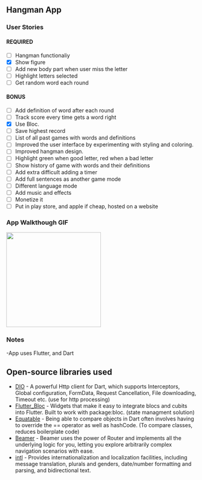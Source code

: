 ## Hangman App

### User Stories

#### REQUIRED

- [ ] Hangman functionaliy
- [x] Show figure
- [ ] Add new body part when user miss the letter
- [ ] Highlight letters selected
- [ ] Get random word each round

#### BONUS

- [ ] Add definition of word after each round
- [ ] Track score every time gets a word right
- [x] Use Bloc.
- [ ] Save highest record
- [ ] List of all past games with words and definitions
- [ ] Improved the user interface by experimenting with styling and coloring.
- [ ] Improved hangman design.
- [ ] Highlight green when good letter, red when a bad letter
- [ ] Show history of game with words and their definitions
- [ ] Add extra difficult adding a timer
- [ ] Add full sentences as another game mode
- [ ] Different language mode
- [ ] Add music and effects
- [ ] Monetize it
- [ ] Put in play store, and apple if cheap, hosted on a website

### App Walkthough GIF

<img src="app_walkthrough.gif" width=250><br>

### Notes

-App uses Flutter, and Dart

## Open-source libraries used

* [DIO](https://pub.dev/packages/dio) - A powerful Http client for Dart, which supports Interceptors, Global configuration, FormData, Request Cancellation, File downloading, Timeout etc. (use for http processing)
* [Flutter_Bloc](https://pub.dev/packages/flutter_bloc) - Widgets that make it easy to integrate blocs and cubits into Flutter. Built to work with package:bloc. (state managment solution)
* [Equatable](https://pub.dev/packages/equatable) - Being able to compare objects in Dart often involves having to override the == operator as well as hashCode. (To compare classes, reduces boilerplate code)
* [Beamer](https://pub.dev/packages/beamer) - Beamer uses the power of Router and implements all the underlying logic for you, letting you explore arbitrarily complex navigation scenarios with ease.
* [intl](https://pub.dev/packages/intl) - Provides internationalization and localization facilities, including message translation, plurals and genders, date/number formatting and parsing, and bidirectional text.

